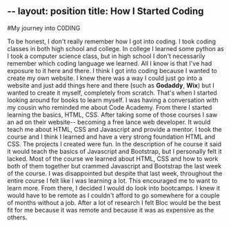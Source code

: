 --
layout: position
title: How I Started Coding
--

#My journey into C0DING


To be honest, I don't really remember how I got into coding. I took coding classes in both high school and college. In college I learned some python as I took a computer science class, but in high school I don't necessarily remember which coding language we learned. All I know is that I've had exposure to it here and there. I think I got into coding because I wanted to create my own website. I knew there was a way I could just go into a website and just add things here and there (such as **Godaddy**, **Wix**) but I wanted to create it myself, completely from scratch. That's when I started looking around for books to learn myself. I was having a conversation with my cousin who reminded me about Code Academy. From there I started learning the basics, HTML, CSS. After taking some of those courses I saw an ad on their website-- becoming a free lance web developer. It would teach me about HTML, CSS and Javascript and provide a mentor. I took the course and I think I learned and have a very strong foundation HTML and CSS. The projects I created were fun. In the description of he course it said it would teach the basics of Javascript and Bootstrap, but I personally felt it lacked. Most of the course we learned about HTML, CSS and how to work both of them together but crammed Javascript and Bootstrap the last week of the course. I was disappointed but despite that last week, throughout the entire course I felt like I was learning a lot. This encouraged me to want to learn more. From there, I decided I  would do look into bootcamps. I knew it would have to be remote as I couldn't afford to go somewhere for a couple of months without a job. After a lot of research I felt Bloc would be the best fit for me because it was remote and because it was as expensive as the others.
